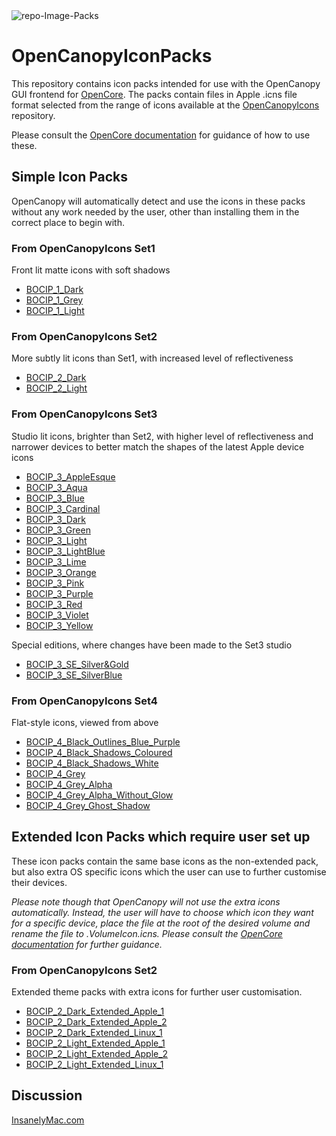 <img src="https://i.ibb.co/0sDfcY7/repo-Image-Packs.png" alt="repo-Image-Packs" border="0">

# OpenCanopyIconPacks
This repository contains icon packs intended for use with the OpenCanopy GUI frontend for [OpenCore](https://github.com/acidanthera/OpenCorePkg). The packs contain files in Apple .icns file format selected from the range of icons available at the [OpenCanopyIcons](https://github.com/blackosx/OpenCanopyIcons) repository.

Please consult the [OpenCore documentation](https://github.com/acidanthera/OpenCorePkg/blob/master/Docs/Configuration.pdf) for guidance of how to use these.

## Simple Icon Packs
OpenCanopy will automatically detect and use the icons in these packs without any work needed by the user, other than installing them in the correct place to begin with.

### From OpenCanopyIcons Set1
Front lit matte icons with soft shadows
* [BOCIP_1_Dark](https://github.com/blackosx/OpenCanopyIconPacks/tree/master/BOCIP_1_Dark)
* [BOCIP_1_Grey](https://github.com/blackosx/OpenCanopyIconPacks/tree/master/BOCIP_1_Grey)
* [BOCIP_1_Light](https://github.com/blackosx/OpenCanopyIconPacks/tree/master/BOCIP_1_Light)

### From OpenCanopyIcons Set2
More subtly lit icons than Set1, with increased level of reflectiveness
* [BOCIP_2_Dark](https://github.com/blackosx/OpenCanopyIconPacks/tree/master/BOCIP_2_Dark)
* [BOCIP_2_Light](https://github.com/blackosx/OpenCanopyIconPacks/tree/master/BOCIP_2_Light)

### From OpenCanopyIcons Set3
Studio lit icons, brighter than Set2, with higher level of reflectiveness and narrower devices to better match the shapes of the latest Apple device icons
* [BOCIP_3_AppleEsque](https://github.com/blackosx/OpenCanopyIconPacks/tree/master/BOCIP_3_AppleEsque)
* [BOCIP_3_Aqua](https://github.com/blackosx/OpenCanopyIconPacks/tree/master/BOCIP_3_Aqua)
* [BOCIP_3_Blue](https://github.com/blackosx/OpenCanopyIconPacks/tree/master/BOCIP_3_Blue)
* [BOCIP_3_Cardinal](https://github.com/blackosx/OpenCanopyIconPacks/tree/master/BOCIP_3_Cardinal)
* [BOCIP_3_Dark](https://github.com/blackosx/OpenCanopyIconPacks/tree/master/BOCIP_3_Dark)
* [BOCIP_3_Green](https://github.com/blackosx/OpenCanopyIconPacks/tree/master/BOCIP_3_Green)
* [BOCIP_3_Light](https://github.com/blackosx/OpenCanopyIconPacks/tree/master/BOCIP_3_Light)
* [BOCIP_3_LightBlue](https://github.com/blackosx/OpenCanopyIconPacks/tree/master/BOCIP_3_LightBlue)
* [BOCIP_3_Lime](https://github.com/blackosx/OpenCanopyIconPacks/tree/master/BOCIP_3_Lime)
* [BOCIP_3_Orange](https://github.com/blackosx/OpenCanopyIconPacks/tree/master/BOCIP_3_Orange)
* [BOCIP_3_Pink](https://github.com/blackosx/OpenCanopyIconPacks/tree/master/BOCIP_3_Pink)
* [BOCIP_3_Purple](https://github.com/blackosx/OpenCanopyIconPacks/tree/master/BOCIP_3_Purple)
* [BOCIP_3_Red](https://github.com/blackosx/OpenCanopyIconPacks/tree/master/BOCIP_3_Red)
* [BOCIP_3_Violet](https://github.com/blackosx/OpenCanopyIconPacks/tree/master/BOCIP_3_Violet)
* [BOCIP_3_Yellow](https://github.com/blackosx/OpenCanopyIconPacks/tree/master/BOCIP_3_Yellow)

Special editions, where changes have been made to the Set3 studio
* [BOCIP_3_SE_Silver&Gold](https://github.com/blackosx/OpenCanopyIconPacks/tree/master/BOCIP_3_SE_Silver%26Gold)
* [BOCIP_3_SE_SilverBlue](https://github.com/blackosx/OpenCanopyIconPacks/tree/master/BOCIP_3_SE_SilverBlue)

### From OpenCanopyIcons Set4
Flat-style icons, viewed from above
* [BOCIP_4_Black_Outlines_Blue_Purple](https://github.com/blackosx/OpenCanopyIconPacks/tree/master/BOCIP_4_Black_Outlines_Blue_Purple)<br>
* [BOCIP_4_Black_Shadows_Coloured](https://github.com/blackosx/OpenCanopyIconPacks/tree/master/BOCIP_4_Black_Shadows_Coloured)<br>
* [BOCIP_4_Black_Shadows_White](https://github.com/blackosx/OpenCanopyIconPacks/tree/master/BOCIP_4_Black_Shadows_White)<br>
* [BOCIP_4_Grey](https://github.com/blackosx/OpenCanopyIconPacks/tree/master/BOCIP_4_Grey)<br>
* [BOCIP_4_Grey_Alpha](https://github.com/blackosx/OpenCanopyIconPacks/tree/master/BOCIP_4_Grey_Alpha)<br>
* [BOCIP_4_Grey_Alpha_Without_Glow](https://github.com/blackosx/OpenCanopyIconPacks/tree/master/BOCIP_4_Grey_Alpha_Without_Glow)<br>
* [BOCIP_4_Grey_Ghost_Shadow](https://github.com/blackosx/OpenCanopyIconPacks/tree/master/BOCIP_4_Grey_Ghost_Shadow)


## Extended Icon Packs which require user set up
These icon packs contain the same base icons as the non-extended pack, but also extra OS specific icons which the user can use to further customise their devices.

_Please note though that OpenCanopy will not use the extra icons automatically. Instead, the user will have to choose which icon they want for a specific device, place the file at the root of the desired volume and rename the file to .VolumeIcon.icns. Please consult the [OpenCore documentation](https://github.com/acidanthera/OpenCorePkg/blob/master/Docs/Configuration.pdf) for further guidance._

### From OpenCanopyIcons Set2
Extended theme packs with extra icons for further user customisation.<br>
* [BOCIP_2_Dark_Extended_Apple_1](https://github.com/blackosx/OpenCanopyIconPacks/tree/master/BOCIP_2_Dark_Extended_Apple_1)
* [BOCIP_2_Dark_Extended_Apple_2](https://github.com/blackosx/OpenCanopyIconPacks/tree/master/BOCIP_2_Dark_Extended_Apple_2)
* [BOCIP_2_Dark_Extended_Linux_1](https://github.com/blackosx/OpenCanopyIconPacks/tree/master/BOCIP_2_Dark_Extended_Linux_1)
* [BOCIP_2_Light_Extended_Apple_1](https://github.com/blackosx/OpenCanopyIconPacks/tree/master/BOCIP_2_Light_Extended_Apple_1)
* [BOCIP_2_Light_Extended_Apple_2](https://github.com/blackosx/OpenCanopyIconPacks/tree/master/BOCIP_2_Light_Extended_Apple_2)
* [BOCIP_2_Light_Extended_Linux_1](https://github.com/blackosx/OpenCanopyIconPacks/tree/master/BOCIP_2_Light_Extended_Linux_1)

## Discussion
[InsanelyMac.com](https://www.insanelymac.com/forum/topic/344251-opencanopy-icons/)
